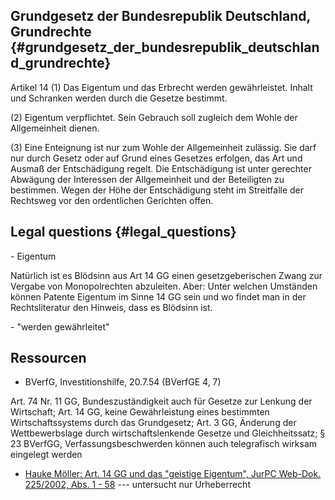 ## Grundgesetz der Bundesrepublik Deutschland, Grundrechte {#grundgesetz_der_bundesrepublik_deutschland_grundrechte}

Artikel 14 (1) Das Eigentum und das Erbrecht werden gewährleistet.
Inhalt und Schranken werden durch die Gesetze bestimmt.

\(2\) Eigentum verpflichtet. Sein Gebrauch soll zugleich dem Wohle der
Allgemeinheit dienen.

\(3\) Eine Enteignung ist nur zum Wohle der Allgemeinheit zulässig. Sie
darf nur durch Gesetz oder auf Grund eines Gesetzes erfolgen, das Art
und Ausmaß der Entschädigung regelt. Die Entschädigung ist unter
gerechter Abwägung der Interessen der Allgemeinheit und der Beteiligten
zu bestimmen. Wegen der Höhe der Entschädigung steht im Streitfalle der
Rechtsweg vor den ordentlichen Gerichten offen.

## Legal questions {#legal_questions}

\- Eigentum

Natürlich ist es Blödsinn aus Art 14 GG einen gesetzgeberischen Zwang
zur Vergabe von Monopolrechten abzuleiten. Aber: Unter welchen Umständen
können Patente Eigentum im Sinne 14 GG sein und wo findet man in der
Rechtsliteratur den Hinweis, dass es Blödsinn ist.

\- \"werden gewährleitet\"

## Ressourcen

-   BVerfG, Investitionshilfe, 20.7.54 (BVerfGE 4, 7)

Art. 74 Nr. 11 GG, Bundeszuständigkeit auch für Gesetze zur Lenkung der
Wirtschaft; Art. 14 GG, keine Gewährleistung eines bestimmten
Wirtschaftssystems durch das Grundgesetz; Art. 3 GG, Änderung der
Wettbewerbslage durch wirtschaftslenkende Gesetze und Gleichheitssatz; §
23 BVerfGG, Verfassungsbeschwerden können auch telegrafisch wirksam
eingelegt werden

-   [Hauke Möller: Art. 14 GG und das \"geistige Eigentum\", JurPC
    Web-Dok. 225/2002, Abs. 1 -
    58](http://www.jurpc.de/aufsatz/20020225.htm "wikilink") \-\--
    untersucht nur Urheberrecht
